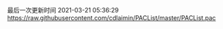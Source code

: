 最后一次更新时间 2021-03-21 05:36:29
https://raw.githubusercontent.com/cdlaimin/PACList/master/PACList.pac

